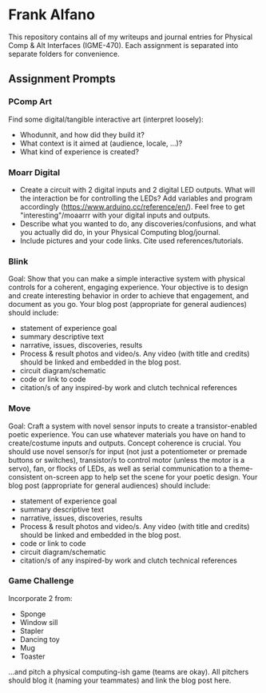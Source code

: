 # Frank Alfano

This repository contains all of my writeups and journal entries for Physical Comp & Alt Interfaces (IGME-470). Each assignment is separated into separate folders for convenience.

## Assignment Prompts

### PComp Art
Find some digital/tangible interactive art (interpret loosely):
* Whodunnit, and how did they build it?
* What context is it aimed at (audience, locale, ...)?
* What kind of experience is created?

### Moarr Digital
* Create a circuit with 2 digital inputs and 2 digital LED outputs. What will the interaction be for controlling the LEDs? Add variables and program accordingly (https://www.arduino.cc/reference/en/). Feel free to get "interesting"/moaarrr with your digital inputs and outputs.
* Describe what you wanted to do, any discoveries/confusions, and what you actually did do, in your Physical Computing blog/journal.
* Include pictures and your code links. Cite used references/tutorials.

### Blink
Goal: Show that you can make a simple interactive system with physical controls for a coherent, engaging experience. Your objective is to design and create interesting behavior in order to achieve that engagement, and document as you go. Your blog post (appropriate for general audiences) should include:
* statement of experience goal
* summary descriptive text
* narrative, issues, discoveries, results
* Process & result photos and video/s. Any video (with title and credits) should be linked and embedded in the blog post.
* circuit diagram/schematic
* code or link to code
* citation/s of any inspired-by work and clutch technical references

### Move
Goal: Craft a system with novel sensor inputs to create a transistor-enabled poetic experience. You can use whatever materials you have on hand to create/costume inputs and outputs. Concept coherence is crucial. You should use novel sensor/s for input (not just a potentiometer or premade buttons or switches), transistor/s to control motor (unless the motor is a servo), fan, or flocks of LEDs, as well as serial communication to a theme-consistent on-screen app to help set the scene for your poetic design. Your blog post (appropriate for general audiences) should include:
* statement of experience goal
* summary descriptive text
* narrative, issues, discoveries, results
* Process & result photos and video/s. Any video (with title and credits) should be linked and embedded in the blog post.
* code or link to code
* circuit diagram/schematic
* citation/s of any inspired-by work and clutch technical references

### Game Challenge
Incorporate 2 from:
* Sponge
* Window sill
* Stapler
* Dancing toy
* Mug
* Toaster

...and pitch a physical computing-ish game (teams are okay). All pitchers should blog it (naming your teammates) and link the blog post here.
